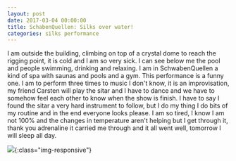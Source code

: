 ```yaml
---
layout: post
date: 2017-03-04 00:00:00
title: SchabenQuellen: Silks over water!
categories: silks performance
---
```


I am outside the building, climbing on top of a crystal dome to reach the
rigging point, it is cold and I am so very sick. I can see below me the pool and
people swimming, drinking and relaxing. I am in SchwabenQuellen a kind of spa
with saunas and pools and a gym. This performance is a funny one. I am to
perform three times to music I don't know, it is an improvisation, my friend
Carsten will play the sitar and I have to dance and we have to somehow feel each
other to know when the show is finish. I have to say I found the sitar a very
hard instrument to follow, but I do my thing I do bits of my routine and in the
end everyone looks please. I am so tired, I know I am not 100% and the changes
in temperature aren't helping but I get through it, thank you adrenaline it
carried me through and it all went well, tomorrow I will sleep all day.


![](https://image.ibb.co/d7Vvu6/DSC_0082.jpg){:class="img-responsive"}
